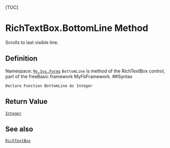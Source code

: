 [TOC]
# RichTextBox.BottomLine Method
Scrolls to last visible line.
## Definition
Namespace: [`My.Sys.Forms`](My.Sys.Forms.md)
`BottomLine` is method of the RichTextBox control, part of the freeBasic framework MyFbFramework.
##Syntax
```freeBasic
Declare Function BottomLine As Integer
```


## Return Value
[`Integer`]("https://www.freebasic.net/wiki/KeyPgInteger")
## See also
[`RichTextBox`](RichTextBox.md)
